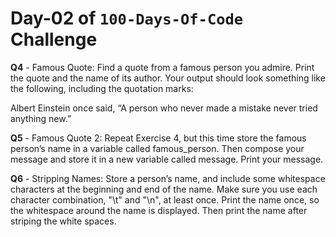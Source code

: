 # Day-02 of `100-Days-Of-Code` Challenge

**Q4** - Famous Quote: Find a quote from a famous person you admire. Print the quote and the name of its author. Your output should look something like the following, including the quotation marks:

Albert Einstein once said, “A person who never made a mistake never tried anything new.”

**Q5** - Famous Quote 2: Repeat Exercise 4, but this time store the famous person’s name in a variable called famous_person. Then compose your message and store it in a new variable called message. Print your message.


**Q6** - Stripping Names: Store a person’s name, and include some whitespace characters at the beginning and end of the name. Make sure you use each character combination, "\t" and "\n", at least once. Print the name once, so the whitespace around the name is displayed. Then print the name after striping the white spaces.